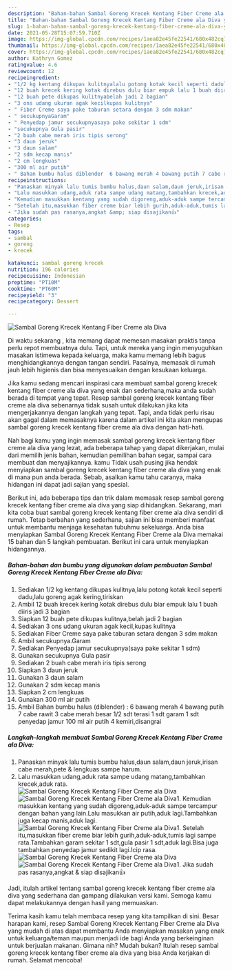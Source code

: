 ```yaml
---
description: "Bahan-bahan Sambal Goreng Krecek Kentang Fiber Creme ala Diva yang enak dan Mudah Dibuat"
title: "Bahan-bahan Sambal Goreng Krecek Kentang Fiber Creme ala Diva yang enak dan Mudah Dibuat"
slug: 1-bahan-bahan-sambal-goreng-krecek-kentang-fiber-creme-ala-diva-yang-enak-dan-mudah-dibuat
date: 2021-05-28T15:07:59.710Z
image: https://img-global.cpcdn.com/recipes/1aea82e45fe22541/680x482cq70/sambal-goreng-krecek-kentang-fiber-creme-ala-diva-foto-resep-utama.jpg
thumbnail: https://img-global.cpcdn.com/recipes/1aea82e45fe22541/680x482cq70/sambal-goreng-krecek-kentang-fiber-creme-ala-diva-foto-resep-utama.jpg
cover: https://img-global.cpcdn.com/recipes/1aea82e45fe22541/680x482cq70/sambal-goreng-krecek-kentang-fiber-creme-ala-diva-foto-resep-utama.jpg
author: Kathryn Gomez
ratingvalue: 4.6
reviewcount: 12
recipeingredient:
- "1/2 kg kentang dikupas kulitnyalalu potong kotak kecil seperti dadulalu goreng agak keringtiriskan"
- "12 buah krecek kering kotak direbus dulu biar empuk lalu 1 buah diiris jadi 3 bagian"
- "12 buah pete dikupas kulitnyabelah jadi 2 bagian"
- "3 ons udang ukuran agak kecilkupas kulitnya"
- " Fiber Creme saya pake taburan setara dengan 3 sdm makan"
- " secukupnyaGaram"
- " Penyedap jamur secukupnyasaya pake sekitar 1 sdm"
- "secukupnya Gula pasir"
- "2 buah cabe merah iris tipis serong"
- "3 daun jeruk"
- "3 daun salam"
- "2 sdm kecap manis"
- "2 cm lengkuas"
- "300 ml air putih"
- " Bahan bumbu halus diblender  6 bawang merah 4 bawang putih 7 cabe rawit 3 cabe merah besar 12 sdt terasi 1 sdt garam 1 sdt penyedap jamur 100 ml air putih 4 kemiridisangrai"
recipeinstructions:
- "Panaskan minyak lalu tumis bumbu halus,daun salam,daun jeruk,irisan cabe merah,pete &amp; lengkuas sampe harum."
- "Lalu masukkan udang,aduk rata sampe udang matang,tambahkan krecek,aduk rata."
- "Kemudian masukkan kentang yang sudah digoreng,aduk-aduk sampe tercampur dengan bahan yang lain.Lalu masukkan air putih,aduk lagi.Tambahkan juga kecap manis,aduk lagi."
- "Setelah itu,masukkan fiber creme biar lebih gurih,aduk-aduk,tumis lagi sampe rata.Tambahkan garam sekitar 1 sdt,gula pasir 1 sdt,aduk lagi.Bisa juga tambahkan penyedap jamur sedikit lagi.Icip rasa."
- "Jika sudah pas rasanya,angkat &amp; siap disajikan👍"
categories:
- Resep
tags:
- sambal
- goreng
- krecek

katakunci: sambal goreng krecek 
nutrition: 196 calories
recipecuisine: Indonesian
preptime: "PT10M"
cooktime: "PT60M"
recipeyield: "3"
recipecategory: Dessert

---
```



![Sambal Goreng Krecek Kentang Fiber Creme ala Diva](https://img-global.cpcdn.com/recipes/1aea82e45fe22541/680x482cq70/sambal-goreng-krecek-kentang-fiber-creme-ala-diva-foto-resep-utama.jpg)

Di waktu  sekarang , kita memang dapat memesan masakan praktis tanpa perlu repot membuatnya dulu. Tapi, untuk mereka yang ingin menyuguhkan masakan istimewa kepada keluarga, maka kamu memang lebih bagus menghidangkannya dengan tangan sendiri. Pasalnya, memasak di rumah jauh lebih higienis dan bisa menyesuaikan dengan kesukaan keluarga.

Jika kamu sedang mencari inspirasi cara membuat sambal goreng krecek kentang fiber creme ala diva yang enak dan sederhana,maka anda sudah berada di tempat yang tepat. Resep sambal goreng krecek kentang fiber creme ala diva  sebenarnya tidak susah untuk dilakukan jika kita mengerjakannya dengan langkah yang tepat. Tapi, anda tidak perlu risau akan gagal dalam memasaknya 
karena dalam artikel ini kita akan mengupas sambal goreng krecek kentang fiber creme ala diva dengan hati-hati.  



Nah bagi kamu yang ingin memasak sambal goreng krecek kentang fiber creme ala diva yang lezat, ada beberapa tahap yang dapat dikerjakan, mulai dari memilih jenis bahan, kemudian pemilihan bahan segar, sampai cara membuat dan menyajikannya. kamu Tidak usah pusing jika hendak menyiapkan sambal goreng krecek kentang fiber creme ala diva yang enak di mana pun anda berada. Sebab, asalkan kamu  tahu caranya, maka hidangan ini dapat jadi sajian yang spesial.

Berikut ini, ada beberapa tips dan trik dalam memasak resep sambal goreng krecek kentang fiber creme ala diva yang siap dihidangkan. Sekarang, mari kita coba buat sambal goreng krecek kentang fiber creme ala diva sendiri di rumah. Tetap berbahan yang sederhana, sajian ini bisa memberi manfaat untuk membantu menjaga kesehatan tubuhmu sekeluarga. Anda bisa menyiapkan Sambal Goreng Krecek Kentang Fiber Creme ala Diva memakai 15 bahan dan 5 langkah pembuatan. Berikut ini cara untuk menyiapkan hidangannya.

<!--inarticleads1-->

##### Bahan-bahan dan bumbu yang digunakan dalam pembuatan Sambal Goreng Krecek Kentang Fiber Creme ala Diva:

1. Sediakan 1/2 kg kentang dikupas kulitnya,lalu potong kotak kecil seperti dadu,lalu goreng agak kering,tiriskan
1. Ambil 12 buah krecek kering kotak direbus dulu biar empuk lalu 1 buah diiris jadi 3 bagian
1. Siapkan 12 buah pete dikupas kulitnya,belah jadi 2 bagian
1. Sediakan 3 ons udang ukuran agak kecil,kupas kulitnya
1. Sediakan  Fiber Creme saya pake taburan setara dengan 3 sdm makan
1. Ambil  secukupnya.Garam
1. Sediakan  Penyedap jamur secukupnya(saya pake sekitar 1 sdm)
1. Gunakan secukupnya Gula pasir
1. Sediakan 2 buah cabe merah iris tipis serong
1. Siapkan 3 daun jeruk
1. Gunakan 3 daun salam
1. Gunakan 2 sdm kecap manis
1. Siapkan 2 cm lengkuas
1. Gunakan 300 ml air putih
1. Ambil  Bahan bumbu halus (diblender) : 6 bawang merah 4 bawang putih 7 cabe rawit 3 cabe merah besar 1/2 sdt terasi 1 sdt garam 1 sdt penyedap jamur 100 ml air putih 4 kemiri,disangrai




<!--inarticleads2-->

##### Langkah-langkah membuat Sambal Goreng Krecek Kentang Fiber Creme ala Diva:

1. Panaskan minyak lalu tumis bumbu halus,daun salam,daun jeruk,irisan cabe merah,pete &amp; lengkuas sampe harum.
1. Lalu masukkan udang,aduk rata sampe udang matang,tambahkan krecek,aduk rata.
<img src="//assets-global.cpcdn.com/assets/icons/button_play-2c75c40dde080a61004c1f40b05d8f140eaff45d7e9e6481dc71c63d2e7c4909.png" alt="Sambal Goreng Krecek Kentang Fiber Creme ala Diva"><img src="//assets-global.cpcdn.com/assets/icons/button_play-2c75c40dde080a61004c1f40b05d8f140eaff45d7e9e6481dc71c63d2e7c4909.png" alt="Sambal Goreng Krecek Kentang Fiber Creme ala Diva">1. Kemudian masukkan kentang yang sudah digoreng,aduk-aduk sampe tercampur dengan bahan yang lain.Lalu masukkan air putih,aduk lagi.Tambahkan juga kecap manis,aduk lagi.
<img src="//assets-global.cpcdn.com/assets/icons/button_play-2c75c40dde080a61004c1f40b05d8f140eaff45d7e9e6481dc71c63d2e7c4909.png" alt="Sambal Goreng Krecek Kentang Fiber Creme ala Diva">1. Setelah itu,masukkan fiber creme biar lebih gurih,aduk-aduk,tumis lagi sampe rata.Tambahkan garam sekitar 1 sdt,gula pasir 1 sdt,aduk lagi.Bisa juga tambahkan penyedap jamur sedikit lagi.Icip rasa.
<img src="//assets-global.cpcdn.com/assets/icons/button_play-2c75c40dde080a61004c1f40b05d8f140eaff45d7e9e6481dc71c63d2e7c4909.png" alt="Sambal Goreng Krecek Kentang Fiber Creme ala Diva"><img src="//assets-global.cpcdn.com/assets/icons/button_play-2c75c40dde080a61004c1f40b05d8f140eaff45d7e9e6481dc71c63d2e7c4909.png" alt="Sambal Goreng Krecek Kentang Fiber Creme ala Diva">1. Jika sudah pas rasanya,angkat &amp; siap disajikan👍




Jadi, itulah artikel tentang  sambal goreng krecek kentang fiber creme ala diva  yang sederhana dan gampang dilakukan versi kami. Semoga kamu dapat melakukannya dengan hasil yang memuaskan. 

Terima kasih kamu telah membaca resep yang kita tampilkan di sini. Besar harapan kami, resep  Sambal Goreng Krecek Kentang Fiber Creme ala Diva yang mudah di atas dapat membantu Anda menyiapkan masakan yang enak untuk keluarga/teman maupun menjadi ide bagi Anda yang berkeinginan untuk berjualan makanan. Gimana nih? Mudah bukan? Itulah resep sambal goreng krecek kentang fiber creme ala diva yang bisa Anda kerjakan di rumah. Selamat mencoba!

